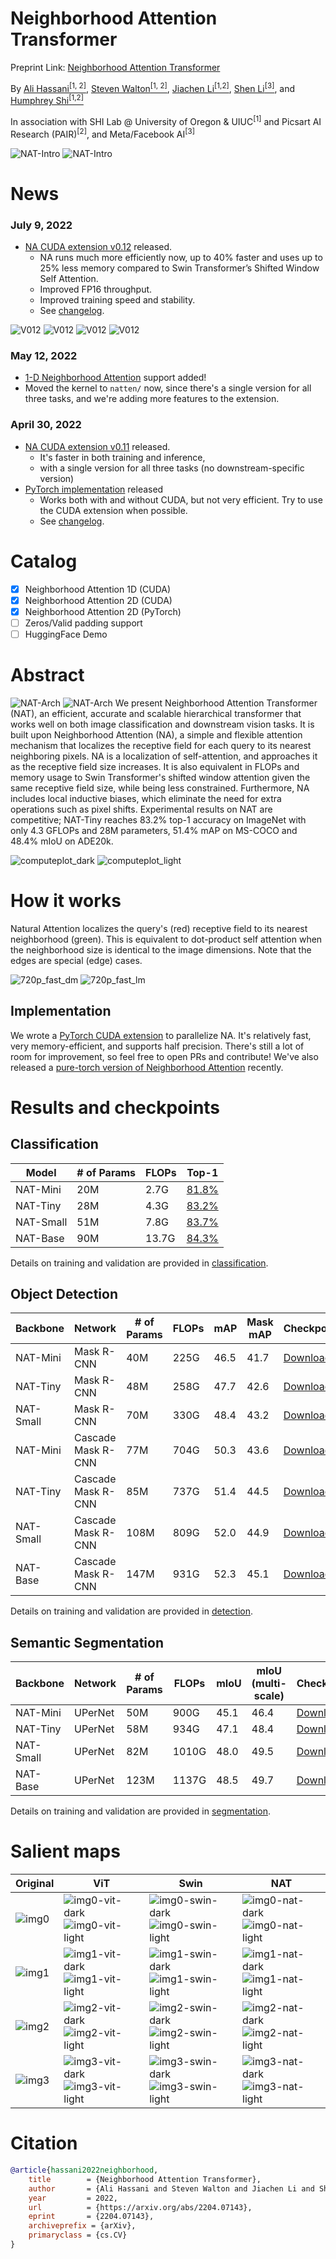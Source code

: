 # Neighborhood Attention Transformer


Preprint Link: [Neighborhood Attention Transformer
](https://arxiv.org/abs/2204.07143)

By [Ali Hassani<sup>[1, 2]</sup>](https://alihassanijr.com/),
[Steven Walton<sup>[1, 2]</sup>](https://stevenwalton.github.io/),
[Jiachen Li<sup>[1,2]</sup>](https://chrisjuniorli.github.io/), 
[Shen Li<sup>[3]</sup>](https://mrshenli.github.io/), 
and
[Humphrey Shi<sup>[1,2]</sup>](https://www.humphreyshi.com/)

In association with SHI Lab @ University of Oregon & UIUC<sup>[1]</sup> and
Picsart AI Research (PAIR)<sup>[2]</sup>, and Meta/Facebook AI<sup>[3]</sup>


![NAT-Intro](assets/intro_dark.png#gh-dark-mode-only)
![NAT-Intro](assets/intro_light.png#gh-light-mode-only)


# News

### July 9, 2022
* [NA CUDA extension v0.12](NATTEN.md) released.
  * NA runs much more efficiently now, up to 40% faster and uses up to 25% less memory compared to Swin Transformer’s Shifted Window Self Attention.
  * Improved FP16 throughput.
  * Improved training speed and stability.
  * See [changelog](CHANGELOG.md).

![V012](assets/v012dark.png#gh-dark-mode-only) ![V012](assets/v012light.png#gh-light-mode-only)
![V012](assets/kernelmemory_dark.png#gh-dark-mode-only) ![V012](assets/kernelmemory_light.png#gh-light-mode-only)


### May 12, 2022
* [1-D Neighborhood Attention](NATTEN.md) support added!
* Moved the kernel to `natten/` now, since there's a single version for all three tasks, and we're adding more features to the extension.

### April 30, 2022
* [NA CUDA extension v0.11](NATTEN.md) released.
  * It's faster in both training and inference, 
  * with a single version for all three tasks (no downstream-specific version)
* [PyTorch implementation](NATTEN.md) released
  * Works both with and without CUDA, but not very efficient. Try to use the CUDA extension when possible.
  * See [changelog](CHANGELOG.md).

# Catalog
- [x] Neighborhood Attention 1D (CUDA)
- [x] Neighborhood Attention 2D (CUDA)
- [x] Neighborhood Attention 2D (PyTorch)
- [ ] Zeros/Valid padding support
- [ ] HuggingFace Demo

# Abstract
![NAT-Arch](assets/model_dark.png#gh-dark-mode-only)
![NAT-Arch](assets/model_light.png#gh-light-mode-only)
We present Neighborhood Attention Transformer (NAT), an efficient, 
accurate and scalable hierarchical transformer that works well on 
both image classification and downstream vision tasks. 
It is built upon Neighborhood Attention (NA), 
a simple and flexible attention mechanism that localizes the 
receptive field for each query to its nearest neighboring pixels. 
NA is a localization of self-attention, and approaches it as the 
receptive field size increases. 
It is also equivalent in FLOPs and memory usage to Swin 
Transformer's shifted window attention given the same receptive 
field size, while being less constrained. Furthermore, 
NA includes local inductive biases, which eliminate the need for 
extra operations such as pixel shifts. 
Experimental results on NAT are competitive; 
NAT-Tiny reaches 83.2% top-1 accuracy on ImageNet with only 
4.3 GFLOPs and 28M parameters, 
51.4% mAP on MS-COCO and 48.4% mIoU on ADE20k.


![computeplot_dark](assets/computeplot_dark.png#gh-dark-mode-only)
![computeplot_light](assets/computeplot_light.png#gh-light-mode-only)

# How it works
Natural Attention localizes the query's (red) receptive field to its nearest neighborhood (green). 
This is equivalent to dot-product self attention when the neighborhood size is identical to the image dimensions. 
Note that the edges are special (edge) cases.

![720p_fast_dm](assets/720p_fast_dm.gif#gh-dark-mode-only)
![720p_fast_lm](assets/720p_fast_lm.gif#gh-light-mode-only)

## Implementation
We wrote a [PyTorch CUDA extension](NATTEN.md) to parallelize NA. 
It's relatively fast, very memory-efficient, and supports half precision.
There's still a lot of room for improvement, so feel free to open PRs and contribute!
We've also released a [pure-torch version of Neighborhood Attention](NATTEN.md) recently.

# Results and checkpoints

## Classification
| Model | # of Params | FLOPs | Top-1 |
|---|---|---|---|
| NAT-Mini | 20M | 2.7G | [81.8%](http://ix.cs.uoregon.edu/~alih/nat/checkpoints/CLS/nat_mini.pth) |
| NAT-Tiny | 28M | 4.3G | [83.2%](http://ix.cs.uoregon.edu/~alih/nat/checkpoints/CLS/nat_tiny.pth) |
| NAT-Small | 51M | 7.8G | [83.7%](http://ix.cs.uoregon.edu/~alih/nat/checkpoints/CLS/nat_small.pth) |
| NAT-Base | 90M | 13.7G | [84.3%](http://ix.cs.uoregon.edu/~alih/nat/checkpoints/CLS/nat_base.pth) |


Details on training and validation are provided in [classification](classification/README.md).

## Object Detection
| Backbone | Network | # of Params | FLOPs | mAP | Mask mAP | Checkpoint |
|---|---|---|---|---|---|---|
| NAT-Mini | Mask R-CNN | 40M | 225G | 46.5 | 41.7 | [Download](http://ix.cs.uoregon.edu/~alih/nat/checkpoints/DET/nat_mini_maskrcnn.pth) |
| NAT-Tiny | Mask R-CNN | 48M | 258G | 47.7 | 42.6 | [Download](http://ix.cs.uoregon.edu/~alih/nat/checkpoints/DET/nat_tiny_maskrcnn.pth) |
| NAT-Small | Mask R-CNN | 70M | 330G | 48.4 | 43.2 | [Download](http://ix.cs.uoregon.edu/~alih/nat/checkpoints/DET/nat_small_maskrcnn.pth) |
| NAT-Mini | Cascade Mask R-CNN | 77M | 704G | 50.3 | 43.6 | [Download](http://ix.cs.uoregon.edu/~alih/nat/checkpoints/DET/nat_mini_cascademaskrcnn.pth) |
| NAT-Tiny | Cascade Mask R-CNN | 85M | 737G | 51.4 | 44.5 | [Download](http://ix.cs.uoregon.edu/~alih/nat/checkpoints/DET/nat_tiny_cascademaskrcnn.pth) |
| NAT-Small | Cascade Mask R-CNN | 108M | 809G | 52.0 | 44.9 | [Download](http://ix.cs.uoregon.edu/~alih/nat/checkpoints/DET/nat_small_cascademaskrcnn.pth) |
| NAT-Base | Cascade Mask R-CNN | 147M | 931G | 52.3 | 45.1 | [Download](http://ix.cs.uoregon.edu/~alih/nat/checkpoints/DET/nat_base_cascademaskrcnn.pth) |

Details on training and validation are provided in [detection](detection/README.md).

## Semantic Segmentation
| Backbone | Network | # of Params | FLOPs | mIoU | mIoU (multi-scale) | Checkpoint |
|---|---|---|---|---|---|---|
| NAT-Mini | UPerNet | 50M | 900G | 45.1 | 46.4 | [Download](http://ix.cs.uoregon.edu/~alih/nat/checkpoints/SEG/nat_mini_upernet.pth) |
| NAT-Tiny | UPerNet| 58M | 934G | 47.1 | 48.4 | [Download](http://ix.cs.uoregon.edu/~alih/nat/checkpoints/SEG/nat_tiny_upernet.pth) |
| NAT-Small | UPerNet | 82M | 1010G | 48.0 | 49.5 | [Download](http://ix.cs.uoregon.edu/~alih/nat/checkpoints/SEG/nat_small_upernet.pth) |
| NAT-Base | UPerNet | 123M | 1137G | 48.5 | 49.7 | [Download](http://ix.cs.uoregon.edu/~alih/nat/checkpoints/SEG/nat_base_upernet.pth) |

Details on training and validation are provided in [segmentation](segmentation/README.md).

# Salient maps

| Original | ViT | Swin | NAT |
|---|---|---|---|
| ![img0](assets/salient/img0.png) | ![img0-vit-dark](assets/salient/img0_vit_dark.png#gh-dark-mode-only)![img0-vit-light](assets/salient/img0_vit_light.png#gh-light-mode-only)  | ![img0-swin-dark](assets/salient/img0_swin_dark.png#gh-dark-mode-only)![img0-swin-light](assets/salient/img0_swin_light.png#gh-light-mode-only) | ![img0-nat-dark](assets/salient/img0_nat_dark.png#gh-dark-mode-only)![img0-nat-light](assets/salient/img0_nat_light.png#gh-light-mode-only) |
| ![img1](assets/salient/img1.png) | ![img1-vit-dark](assets/salient/img1_vit_dark.png#gh-dark-mode-only)![img1-vit-light](assets/salient/img1_vit_light.png#gh-light-mode-only)  | ![img1-swin-dark](assets/salient/img1_swin_dark.png#gh-dark-mode-only)![img1-swin-light](assets/salient/img1_swin_light.png#gh-light-mode-only) | ![img1-nat-dark](assets/salient/img1_nat_dark.png#gh-dark-mode-only)![img1-nat-light](assets/salient/img1_nat_light.png#gh-light-mode-only) |
| ![img2](assets/salient/img2.png) | ![img2-vit-dark](assets/salient/img2_vit_dark.png#gh-dark-mode-only)![img2-vit-light](assets/salient/img2_vit_light.png#gh-light-mode-only)  | ![img2-swin-dark](assets/salient/img2_swin_dark.png#gh-dark-mode-only)![img2-swin-light](assets/salient/img2_swin_light.png#gh-light-mode-only) | ![img2-nat-dark](assets/salient/img2_nat_dark.png#gh-dark-mode-only)![img2-nat-light](assets/salient/img2_nat_light.png#gh-light-mode-only) |
| ![img3](assets/salient/img3.png) | ![img3-vit-dark](assets/salient/img3_vit_dark.png#gh-dark-mode-only)![img3-vit-light](assets/salient/img3_vit_light.png#gh-light-mode-only)  | ![img3-swin-dark](assets/salient/img3_swin_dark.png#gh-dark-mode-only)![img3-swin-light](assets/salient/img3_swin_light.png#gh-light-mode-only) | ![img3-nat-dark](assets/salient/img3_nat_dark.png#gh-dark-mode-only)![img3-nat-light](assets/salient/img3_nat_light.png#gh-light-mode-only) |


# Citation
```bibtex
@article{hassani2022neighborhood,
	title        = {Neighborhood Attention Transformer},
	author       = {Ali Hassani and Steven Walton and Jiachen Li and Shen Li and Humphrey Shi},
	year         = 2022,
	url          = {https://arxiv.org/abs/2204.07143},
	eprint       = {2204.07143},
	archiveprefix = {arXiv},
	primaryclass = {cs.CV}
}
```
